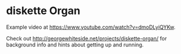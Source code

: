 diskette Organ
==============

Example video at https://www.youtube.com/watch?v=dmoDLyiQYKw.

Check out http://georgewhiteside.net/projects/diskette-organ/ for background info and hints about getting up and running.

